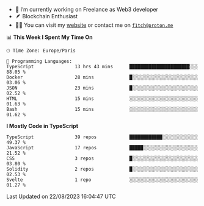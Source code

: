 - 🔭 I’m currently working on Freelance as Web3 developer
- 🪶 Blockchain Enthusiast
- 👨‍💻 You can visit my [website](https://f1tch.xyz) or contact me on [`f1tch@proton.me`](mailto:f1tch@proton.me)

<!--START_SECTION:waka-->
📊 **This Week I Spent My Time On** 

```text
🕑︎ Time Zone: Europe/Paris

💬 Programming Languages: 
TypeScript               13 hrs 43 mins      ██████████████████████░░░   88.05 % 
Docker                   28 mins             █░░░░░░░░░░░░░░░░░░░░░░░░   03.06 % 
JSON                     23 mins             █░░░░░░░░░░░░░░░░░░░░░░░░   02.52 % 
HTML                     15 mins             ░░░░░░░░░░░░░░░░░░░░░░░░░   01.63 % 
Bash                     15 mins             ░░░░░░░░░░░░░░░░░░░░░░░░░   01.62 % 
```

**I Mostly Code in TypeScript** 

```text
TypeScript               39 repos            ████████████░░░░░░░░░░░░░   49.37 % 
JavaScript               17 repos            █████░░░░░░░░░░░░░░░░░░░░   21.52 % 
CSS                      3 repos             █░░░░░░░░░░░░░░░░░░░░░░░░   03.80 % 
Solidity                 2 repos             █░░░░░░░░░░░░░░░░░░░░░░░░   02.53 % 
Svelte                   1 repo              ░░░░░░░░░░░░░░░░░░░░░░░░░   01.27 % 
```




 Last Updated on 22/08/2023 16:04:47 UTC
<!--END_SECTION:waka-->
